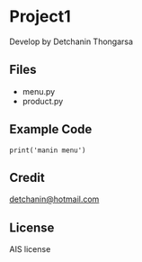 # Project1
Develop by Detchanin Thongarsa

## Files
- menu.py
- product.py

## Example Code
`print('manin menu')`

## Credit
detchanin@hotmail.com

## License
AIS license